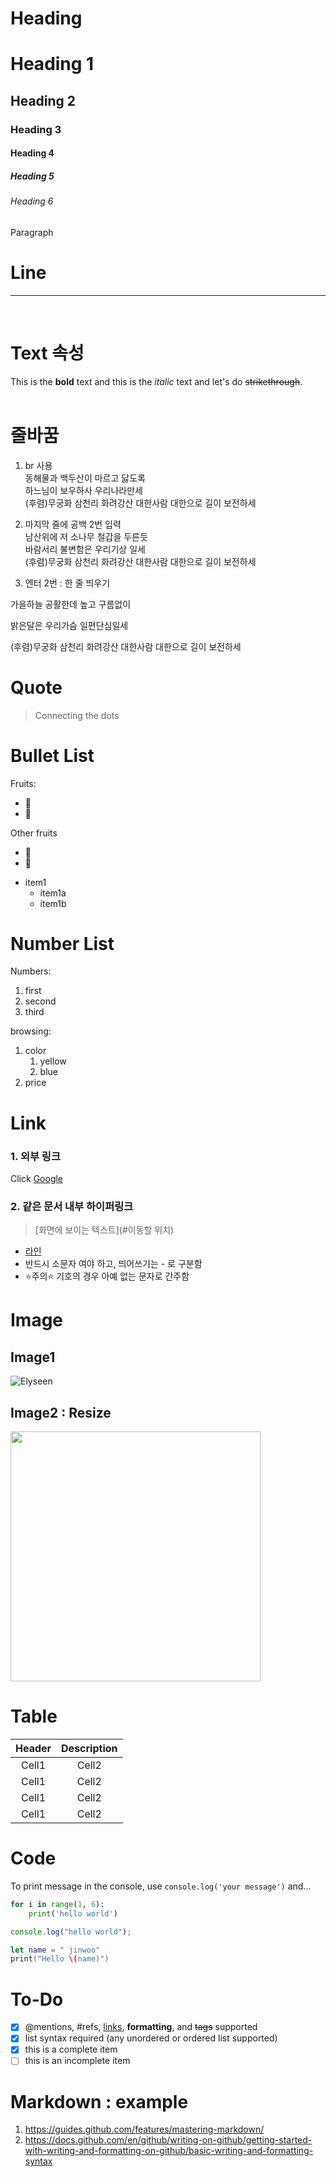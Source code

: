 <!-- Heading -->

# Heading <br/>

# Heading 1

## Heading 2

### Heading 3

#### Heading 4

##### Heading 5

###### Heading 6

Paragraph

<!-- Line -->

# Line

<!-- Heading1은 자동으로 1라인 들어감  -->

---

<br/>

<!-- Text attributes -->

# Text 속성

This is the **bold** text and this is the _italic_ text and let's do ~~strikethrough~~.
<br/>
<br/>

<!-- 줄바꿈 -->

# 줄바꿈

1. br 사용 <br/>
   동해물과 백두산이 마르고 닳도록<br/>
   하느님이 보우하사 우리나라만세<br/>
   (후렴)무궁화 삼천리 화려강산 대한사람 대한으로 길이 보전하세

2. 마지막 줄에 공백 2번 입력  
   남산위에 저 소나무 철갑을 두른듯  
   바람서리 불변함은 우리기상 일세  
   (후렴)무궁화 삼천리 화려강산 대한사람 대한으로 길이 보전하세

3. 엔터 2번 : 한 줄 띄우기

가을하늘 공활한데 높고 구름없이

밝은달은 우리가슴 일편단심일세

(후렴)무궁화 삼천리 화려강산 대한사람 대한으로 길이 보전하세

<!-- Quote -->

# Quote

> Connecting the dots

<!-- Bullet List -->

# Bullet List

Fruits:

- 🍎
- 🍋

Other fruits

- 🍑
- 🍇

* item1
  - item1a
  - item1b

<!-- Number List -->

# Number List

Numbers:

1. first
2. second
3. third

browsing:

1. color
   1. yellow
   2. blue
2. price

<!-- Link -->

# Link

### 1. 외부 링크

Click [Google](https://www.google.com/) <br/>

<!--내부링크-->

### 2. 같은 문서 내부 하이퍼링크

> [화면에 보이는 텍스트](#이동할 위치)

- [라인](#line)
- 반드시 소문자 여야 하고, 띄어쓰기는 - 로 구분함
- ⭐️주의⭐️ 기호의 경우 아예 없는 문자로 간주함

<!-- Image -->

# Image

## Image1

![Elyseen](https://i.pinimg.com/originals/b1/54/16/b1541690afd409970d4cbe109171bb3c.jpg)

## Image2 : Resize

<img src = "https://i.pinimg.com/originals/b1/54/16/b1541690afd409970d4cbe109171bb3c.jpg" width = "400" height = "400">

<!-- Table -->

# Table

| Header | Description |
| :----: | :---------: |
| Cell1  |    Cell2    |
| Cell1  |    Cell2    |
| Cell1  |    Cell2    |
| Cell1  |    Cell2    |

<!-- |--:| 오른쪽 정렬 -->
<!-- |:--| 왼쪽 정렬-->
<!-- |:--:| 중간 정렬 -->

<!-- Code -->

# Code

To print message in the console, use `console.log('your message')` and...

```py
for i in range(1, 6):
    print('hello world')
```

```js
console.log("hello world");
```

```swift
let name = " jinwoo"
print("Hello \(name)")
```

<!-- Todo  -->

# To-Do

- [x] @mentions, #refs, [links](), **formatting**, and <del>tags</del> supported
- [x] list syntax required (any unordered or ordered list supported)
- [x] this is a complete item
- [ ] this is an incomplete item

# Markdown : example

1. https://guides.github.com/features/mastering-markdown/
2. https://docs.github.com/en/github/writing-on-github/getting-started-with-writing-and-formatting-on-github/basic-writing-and-formatting-syntax
